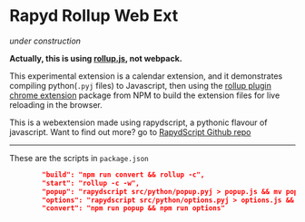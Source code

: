 # Rapyd Rollup Web Ext


_under construction_

**Actually, this is using [rollup.js](https://rollupjs.org/), not webpack.**

This experimental extension is a calendar extension, and it demonstrates compiling python(`.pyj` files) to Javascript, then using the [rollup plugin chrome extension](https://github.com/extend-chrome/rollup-plugin-chrome-extension/) package from NPM to build the extension files for live reloading in the browser. 

This is a webextension made using rapydscript, a pythonic flavour of javascript. Want to find out more? go to [RapydScript Github repo](https://github.com/atsepkov/RapydScript/)

----

These are the scripts in `package.json`

```json
        "build": "npm run convert && rollup -c",
        "start": "rollup -c -w",
        "popup": "rapydscript src/python/popup.pyj > popup.js && mv popup.js ./src/scripts",
        "options": "rapydscript src/python/options.pyj > options.js && mv options.js ./src/scripts",
        "convert": "npm run popup && npm run options"
```
